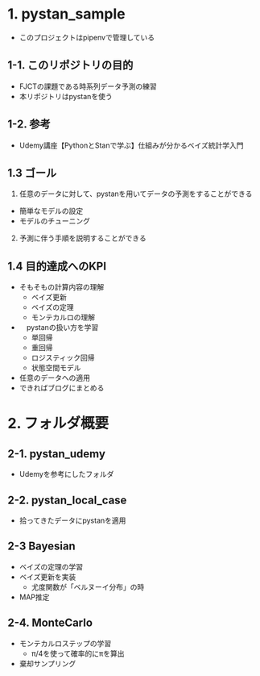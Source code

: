 # 1. pystan_sample
- このプロジェクトはpipenvで管理している

## 1-1.  このリポジトリの目的
- FJCTの課題である時系列データ予測の練習
- 本リポジトリはpystanを使う

## 1-2. 参考
- Udemy講座【PythonとStanで学ぶ】仕組みが分かるベイズ統計学入門

## 1.3 ゴール
1. 任意のデータに対して、pystanを用いてデータの予測をすることができる
  - 簡単なモデルの設定
  - モデルのチューニング
2. 予測に伴う手順を説明することができる

## 1.4 目的達成へのKPI
- そもそもの計算内容の理解
  - ベイズ更新
  - ベイズの定理
  - モンテカルロの理解
- 　pystanの扱い方を学習
  - 単回帰
  - 重回帰
  - ロジスティック回帰
  - 状態空間モデル
- 任意のデータへの適用
- できればブログにまとめる

# 2. フォルダ概要
## 2-1. pystan_udemy
- Udemyを参考にしたフォルダ

## 2-2. pystan_local_case
- 拾ってきたデータにpystanを適用

## 2-3 Bayesian
- ベイズの定理の学習
- ベイズ更新を実装
  - 尤度関数が「ベルヌーイ分布」の時
- MAP推定

## 2-4. MonteCarlo
- モンテカルロステップの学習
  - π/4を使って確率的にπを算出
- 棄却サンプリング
